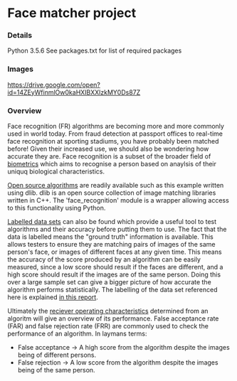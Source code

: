 # Face matcher project

### Details 

Python 3.5.6
See packages.txt for list of required packages

### Images

https://drive.google.com/open?id=14ZEyWfinmlOw0kaHXIBXXlzkMY0Ds87Z

### Overview

Face recognition (FR) algorithms are becoming more and more commonly used in world today. From fraud detection at passport offices to real-time face recognition at sporting stadiums, you have probably been matched before! Given their increased use, we should also be wondering how accurate they are. Face recognition is a subset of the broader field of [biometrics](https://en.wikipedia.org/wiki/Biometrics) which aims to recognise a person based on anaylsis of their uniquq biological characteristics.

[Open source algorithms](https://github.com/ageitgey/face_recognition) are readily available such as this example written using dlib. dlib is an open source collection of image matching libraries written in C++. The 'face_recognition' module is a wrapper allowing access to this functionality using Python.

[Labelled data sets](https://sites.google.com/view/sof-dataset) can also be found which provide a useful tool to test algorithms and their accuracy before putting them to use. The fact that the data is labelled means the "ground truth" information is available. This allows testers to ensure they are matching pairs of images of the same person's face, or images of different faces at any given time. This means the accuracy of the score produced by an algorithm can be easily measured, since a low score should result if the faces are different, and a high score should result if the images are of the same person. Doing this over a large sample set can give a bigger picture of how accurate the algorithm performs statistically. The labelling of the data set referenced here is explained [in this report](http://www.cse.yorku.ca/~mafifi/TheSpecsonFace.pdf).

Ultimately the [reciever operating characteristics](https://en.wikipedia.org/wiki/Receiver_operating_characteristic) determined from an algoritm will give an overview of its performance. False acceptance rate (FAR) and false rejection rate (FRR) are commonly used to check the performance of an algorithm. In laymans terms:

* False acceptance -> A high score from the algorithm despite the images being of different persons.
* False rejection -> A low score from the algorithm despite the images being of the same person.

